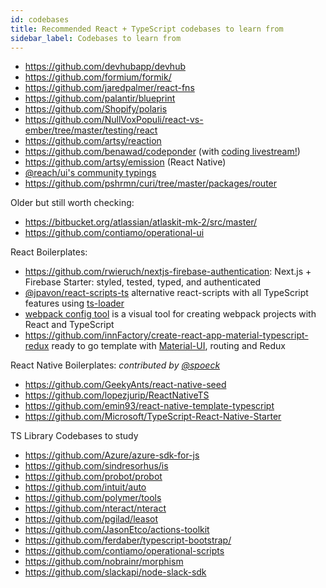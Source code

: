 ```yaml
---
id: codebases
title: Recommended React + TypeScript codebases to learn from
sidebar_label: Codebases to learn from
---
```



- https://github.com/devhubapp/devhub
- https://github.com/formium/formik/
- https://github.com/jaredpalmer/react-fns
- https://github.com/palantir/blueprint
- https://github.com/Shopify/polaris
- https://github.com/NullVoxPopuli/react-vs-ember/tree/master/testing/react
- https://github.com/artsy/reaction
- https://github.com/benawad/codeponder (with [coding livestream!](https://www.youtube.com/watch?v=D8IJOwdNSkc&list=PLN3n1USn4xlnI6kwzI8WrNgSdG4Z6daCq))
- https://github.com/artsy/emission (React Native)
- [@reach/ui's community typings](https://github.com/reach/reach-ui/pull/105)
- https://github.com/pshrmn/curi/tree/master/packages/router

Older but still worth checking:

- https://bitbucket.org/atlassian/atlaskit-mk-2/src/master/
- https://github.com/contiamo/operational-ui

React Boilerplates:

- https://github.com/rwieruch/nextjs-firebase-authentication: Next.js + Firebase Starter: styled, tested, typed, and authenticated
- [@jpavon/react-scripts-ts](https://github.com/jpavon/react-scripts-ts) alternative react-scripts with all TypeScript features using [ts-loader](https://github.com/TypeStrong/ts-loader)
- [webpack config tool](https://webpack.jakoblind.no/) is a visual tool for creating webpack projects with React and TypeScript
- <https://github.com/innFactory/create-react-app-material-typescript-redux> ready to go template with [Material-UI](https://material-ui.com/), routing and Redux

React Native Boilerplates: _contributed by [@spoeck](https://github.com/typescript-cheatsheets/react-typescript-cheatsheet/pull/20)_

- https://github.com/GeekyAnts/react-native-seed
- https://github.com/lopezjurip/ReactNativeTS
- https://github.com/emin93/react-native-template-typescript
- <https://github.com/Microsoft/TypeScript-React-Native-Starter>

TS Library Codebases to study

- https://github.com/Azure/azure-sdk-for-js
- https://github.com/sindresorhus/is
- https://github.com/probot/probot
- https://github.com/intuit/auto
- https://github.com/polymer/tools
- https://github.com/nteract/nteract
- https://github.com/pgilad/leasot
- https://github.com/JasonEtco/actions-toolkit
- https://github.com/ferdaber/typescript-bootstrap/
- https://github.com/contiamo/operational-scripts
- https://github.com/nobrainr/morphism
- https://github.com/slackapi/node-slack-sdk

